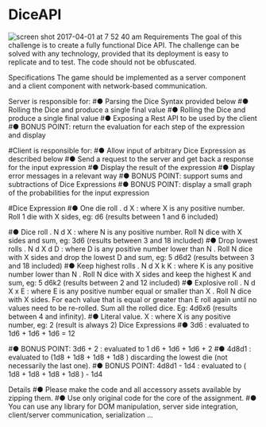 # DiceAPI
![screen shot 2017-04-01 at 7 52 40 am](https://cloud.githubusercontent.com/assets/19519598/24579340/75a5fd8c-16b0-11e7-9ddf-f7b7d75d8523.png)
Requirements
The goal of this challenge is to create a fully functional Dice API. The challenge can be solved with any technology, provided that its deployment is easy to replicate and to test. The code should not be obfuscated.

Specifications
The game should be implemented as a server component and a client component with network-based communication.

Server is responsible for:
#● Parsing the Dice Syntax provided below
#● Rolling the Dice and produce a single final value
#● Rolling the Dice and produce a single final value
#● Exposing a Rest API to be used by the client
#● BONUS POINT: return the evaluation for each step of the expression and display

#Client is responsible for:
#● Allow input of arbitrary Dice Expression as described below
#● Send a request to the server and get back a response for the input expression
#● Display the result of the expression
#● Display error messages in a relevant way
#● BONUS POINT: support sums and subtractions of Dice Expressions
#● BONUS POINT: display a small graph of the probabilities for the input expression

#Dice Expression
#● One die roll .  d X : where  X  is any positive number. Roll 1    die with X    sides, eg:  d6  (results between 1 and 6 included)

#● Dice roll .  N d X : where  N  is any positive number. Roll N    dice with  X  sides and sum, eg: 3d6  (results between 3 and 18 included)
#● Drop lowest rolls .  N d X d D : where  D  is any positive number lower than N   . Roll  N  dice with X  sides and drop the lowest  D  and sum, eg: 5  d6d2  (results between 3 and 18 included)
#● Keep highest rolls .  N d X k K : where  K  is any positive number lower than N   . Roll  N  dice with  X  sides and keep the highest K    and sum, eg: 5  d6k2  (results between 2 and 12 included)
#● Explosive roll .  N d X x E : where  E  is any positive number equal or smaller than X   . Roll  N dice with  X  sides. For each value that is equal or greater than E    roll again until no values need to be re-rolled. Sum all the rolled dice. Eg:  4d6x6  (results between 4 and infinity).
#● Literal value.  X : where  X  is any positive number, eg: 2    (result is always 2) Dice Expressions
#● 3d6 : evaluated to  1d6 + 1d6 + 1d6 = 12

#● BONUS POINT:  3d6 + 2 : evaluated to 1  d6 + 1d6 + 1d6 + 2
#● 4d8d1 : evaluated to  (1d8 + 1d8 + 1d8  + 1d8 )  discarding the lowest die (not necessarily the last one).
#● BONUS POINT:  4d8d1 - 1d4 : evaluated to (  1d8 + 1d8 + 1d8  + 1d8 ) - 1d4

Details
#● Please make the code and all accessory assets available by zipping them.
#● Use only original code for the core of the assignment.
#● You can use any library for DOM manipulation, server side integration, client/server communication, serialization ...

